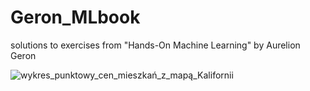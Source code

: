 # Geron_MLbook
solutions to exercises from "Hands-On Machine Learning" by Aurelion Geron

![wykres_punktowy_cen_mieszkań_z_mapą_Kalifornii](https://github.com/mdabrowski-phd/Geron_MLbook/assets/62251392/8abd6a0f-a0e1-48d1-b48e-28d8eeb051af)
